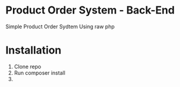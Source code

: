 # Product Order System - Back-End
 Simple Product Order Sydtem Using raw php
 
 # Installation
 
1. Clone repo
2. Run composer install
3. 
